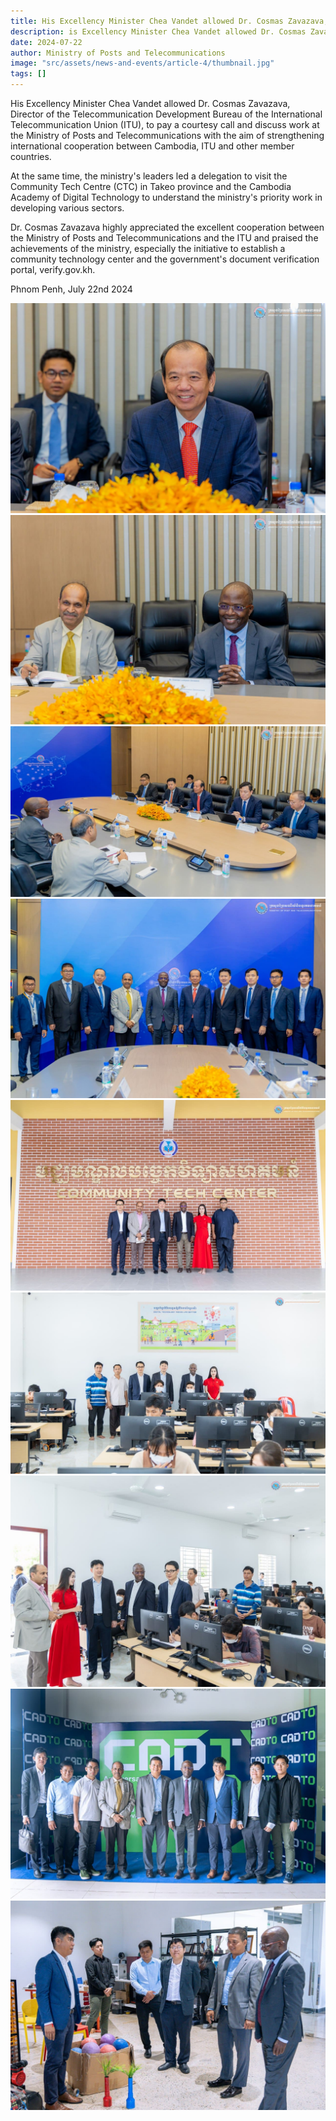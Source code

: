 ```yaml
---
title: His Excellency Minister Chea Vandet allowed Dr. Cosmas Zavazava, Director of the Telecommunication Development Bureau of the International Telecommunication Union (ITU)
description: is Excellency Minister Chea Vandet allowed Dr. Cosmas Zavazava, Director of the Telecommunication Development Bureau of the International Telecommunication Union (ITU), to pay a courtesy call and discuss work at the Ministry of Posts and Telecommunications with the aim of strengthening international cooperation between Cambodia, ITU and other member countries.
date: 2024-07-22
author: Ministry of Posts and Telecommunications
image: "src/assets/news-and-events/article-4/thumbnail.jpg"
tags: []
---
```


His Excellency Minister Chea Vandet allowed Dr. Cosmas Zavazava, Director of the Telecommunication Development Bureau of the International Telecommunication Union (ITU), to pay a courtesy call and discuss work at the Ministry of Posts and Telecommunications with the aim of strengthening international cooperation between Cambodia, ITU and other member countries.

At the same time, the ministry's leaders led a delegation to visit the Community Tech Centre (CTC) in Takeo province and the Cambodia Academy of Digital Technology to understand the ministry's priority work in developing various sectors.

Dr. Cosmas Zavazava highly appreciated the excellent cooperation between the Ministry of Posts and Telecommunications and the ITU and praised the achievements of the ministry, especially the initiative to establish a community technology center and the government's document verification portal, verify.gov.kh.

Phnom Penh, July 22nd 2024

![photo 1](src/assets/news-and-events/article-4/photo-1.jpg)
![photo 2](src/assets/news-and-events/article-4/photo-2.jpg)
![photo 3](src/assets/news-and-events/article-4/photo-3.jpg)
![photo 4](src/assets/news-and-events/article-4/photo-4.jpg)
![photo 5](src/assets/news-and-events/article-4/photo-5.jpg)
![photo 6](src/assets/news-and-events/article-4/photo-6.jpg)
![photo 7](src/assets/news-and-events/article-4/photo-7.jpg)
![photo 8](src/assets/news-and-events/article-4/photo-8.jpg)
![photo 9](src/assets/news-and-events/article-4/photo-9.jpg)
